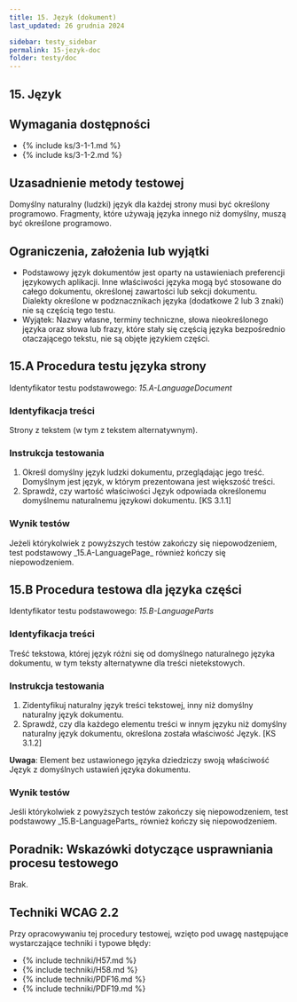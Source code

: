 ```yaml
---
title: 15. Język (dokument)
last_updated: 26 grudnia 2024

sidebar: testy_sidebar
permalink: 15-jezyk-doc
folder: testy/doc
---
```


## 15. Język

## Wymagania dostępności
- {% include ks/3-1-1.md %}
- {% include ks/3-1-2.md %}

## Uzasadnienie metody testowej
Domyślny naturalny (ludzki) język dla każdej strony musi być określony programowo. Fragmenty, które używają języka innego niż domyślny, muszą być określone programowo.

## Ograniczenia, założenia lub wyjątki
-   Podstawowy język dokumentów jest oparty na ustawieniach preferencji językowych aplikacji. Inne właściwości języka mogą być stosowane do całego dokumentu, określonej zawartości lub sekcji dokumentu. Dialekty określone w podznacznikach języka (dodatkowe 2 lub 3 znaki) nie są częścią tego testu.
-   Wyjątek:  Nazwy własne, terminy techniczne, słowa nieokreślonego języka oraz słowa lub frazy, które stały się częścią języka bezpośrednio otaczającego tekstu, nie są objęte językiem części.

## 15.A Procedura testu języka strony
Identyfikator testu podstawowego: _15.A-LanguageDocument_

### Identyfikacja treści
<p id="d15aIC">Strony z tekstem (w tym z tekstem alternatywnym).</p>

### Instrukcja testowania
1.  Określ domyślny język ludzki dokumentu, przeglądając jego treść. Domyślnym jest język, w którym prezentowana jest większość treści.
2.  Sprawdź, czy wartość właściwości Język odpowiada określonemu domyślnemu naturalnemu językowi dokumentu. [KS 3.1.1]

### Wynik testów
<p id="d15aTR">Jeżeli którykolwiek z powyższych testów zakończy się niepowodzeniem, test podstawowy _15.A-LanguagePage_ również kończy się niepowodzeniem.</p>


## 15.B Procedura testowa dla języka części
Identyfikator testu podstawowego: _15.B-LanguageParts_

### Identyfikacja treści

<p id="d15bIC">Treść tekstowa, której język różni się od domyślnego naturalnego języka dokumentu, w tym teksty alternatywne dla treści nietekstowych.</p>

### Instrukcja testowania
1.  Zidentyfikuj naturalny język treści tekstowej, inny niż domyślny naturalny język dokumentu.
2.  Sprawdź, czy dla każdego elementu treści w innym języku niż domyślny naturalny język dokumentu, określona została właściwość Język. [KS 3.1.2] 

**Uwaga**: Element bez ustawionego języka dziedziczy swoją właściwość Język z domyślnych ustawień języka dokumentu.

### Wynik testów
<p id="d15bTR">Jeśli którykolwiek z powyższych testów zakończy się niepowodzeniem, test podstawowy  _15.B-LanguageParts_ również kończy się niepowodzeniem.</p>

##  Poradnik: Wskazówki dotyczące usprawniania procesu testowego
Brak.

## Techniki WCAG 2.2
Przy opracowywaniu tej procedury testowej, wzięto pod uwagę następujące wystarczające techniki i typowe błędy:

- {% include techniki/H57.md %}
- {% include techniki/H58.md %}
- {% include techniki/PDF16.md %}
- {% include techniki/PDF19.md %}

